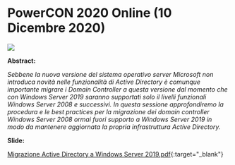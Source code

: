 # PowerCON 2020 Online (10 Dicembre 2020)

![](PowerCon%202020%20Online.png)

__Abstract:__

*Sebbene la nuova versione del sistema operativo server Microsoft non introduca novità nelle funzionalità di Active Directory è comunque importante migrare i Domain Controller a questa versione dal momento che con Windows Server 2019 saranno supportati solo il livelli funzionali Windows Server 2008 e successivi. In questa sessione approfondiremo la procedura e le best practices per la migrazione dei domain controller Windows Server 2008 ormai fuori supporto a Windows Server 2019 in modo da mantenere aggiornata la propria infrastruttura Active Directory.*

__Slide:__

[Migrazione Active Directory a Windows Server 2019.pdf](Come%20adeguare%20l'infrastruttura%20IT%20a%20normative%20regolamenti%20per%20la%20sicurezza%20ICT.pdf){:target="_blank"}

